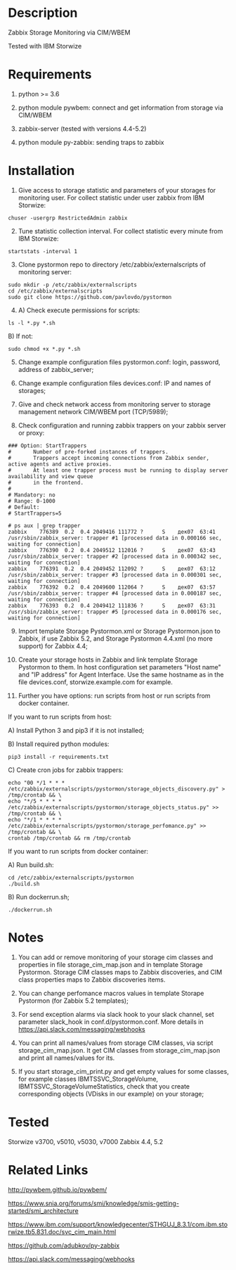 Description
===========
Zabbix Storage Monitoring via CIM/WBEM

Tested with IBM Storwize


Requirements
============

1) python >= 3.6

2) python module pywbem: connect and get information from storage via CIM/WBEM

3) zabbix-server (tested with versions 4.4-5.2)

4) python module py-zabbix: sending traps to zabbix


Installation
============
1) Give access to storage statistic and parameters of your storages for monitoring user. 
For collect statistic under user zabbix from IBM Storwize:
```
chuser -usergrp RestrictedAdmin zabbix
```

2) Tune statistic collection interval. For collect statistic every minute from IBM Storwize:

```
startstats -interval 1
```

3) Clone pystormon repo to directory /etc/zabbix/externalscripts of monitoring server:
```
sudo mkdir -p /etc/zabbix/externalscripts
cd /etc/zabbix/externalscripts
sudo git clone https://github.com/pavlovdo/pystormon
```

4) A) Check execute permissions for scripts:
```
ls -l *.py *.sh
```
B) If not:
```
sudo chmod +x *.py *.sh
```

5) Change example configuration files pystormon.conf: login, password, address of zabbix_server;

6) Change example configuration files devices.conf: IP and names of storages;

7) Give and check network access from monitoring server to storage management network CIM/WBEM port (TCP/5989);

8) Check configuration and running zabbix trappers on your zabbix server or proxy:
```
### Option: StartTrappers
#       Number of pre-forked instances of trappers.
#       Trappers accept incoming connections from Zabbix sender, active agents and active proxies.
#       At least one trapper process must be running to display server availability and view queue
#       in the frontend.
#
# Mandatory: no
# Range: 0-1000
# Default:
# StartTrappers=5
```
```
# ps aux | grep trapper
zabbix    776389  0.2  0.4 2049416 111772 ?      S    дек07  63:41 /usr/sbin/zabbix_server: trapper #1 [processed data in 0.000166 sec, waiting for connection]
zabbix    776390  0.2  0.4 2049512 112016 ?      S    дек07  63:43 /usr/sbin/zabbix_server: trapper #2 [processed data in 0.000342 sec, waiting for connection]
zabbix    776391  0.2  0.4 2049452 112092 ?      S    дек07  63:12 /usr/sbin/zabbix_server: trapper #3 [processed data in 0.000301 sec, waiting for connection]
zabbix    776392  0.2  0.4 2049600 112064 ?      S    дек07  63:57 /usr/sbin/zabbix_server: trapper #4 [processed data in 0.000187 sec, waiting for connection]
zabbix    776393  0.2  0.4 2049412 111836 ?      S    дек07  63:31 /usr/sbin/zabbix_server: trapper #5 [processed data in 0.000176 sec, waiting for connection]
```

9) Import template Storage Pystormon.xml or Storage Pystormon.json to Zabbix, if use Zabbix 5.2,
and Storage Pystormon 4.4.xml (no more support) for Zabbix 4.4;

10) Create your storage hosts in Zabbix and link template Storage Pystormon to them.
In host configuration set parameters "Host name" and "IP address" for Agent Interface.
Use the same hostname as in the file devices.conf, storwize.example.com for example.

11) Further you have options: run scripts from host or run scripts from docker container.

If you want to run scripts from host:

A) Install Python 3 and pip3 if it is not installed;

B) Install required python modules:
```
pip3 install -r requirements.txt
```

C) Create cron jobs for zabbix trappers:
```
echo "00 */1 * * *  /etc/zabbix/externalscripts/pystormon/storage_objects_discovery.py" > /tmp/crontab && \
echo "*/5 * * * *   /etc/zabbix/externalscripts/pystormon/storage_objects_status.py" >> /tmp/crontab && \
echo "*/1 * * * *   /etc/zabbix/externalscripts/pystormon/storage_perfomance.py" >> /tmp/crontab && \
crontab /tmp/crontab && rm /tmp/crontab
```

If you want to run scripts from docker container:

A) Run build.sh:
```
cd /etc/zabbix/externalscripts/pystormon
./build.sh
```

B) Run dockerrun.sh;
```
./dockerrun.sh
```


Notes
======
1) You can add or remove monitoring of your storage cim classes and properties in file storage_cim_map.json
and in template Storage Pystormon. Storage CIM classes maps to Zabbix discoveries, and CIM class properties maps
to Zabbix discoveries items.


2) You can change perfomance macros values in template Storape Pystormon (for Zabbix 5.2 templates);


3) For send exception alarms via slack hook to your slack channel, set parameter slack_hook in conf.d/pystormon.conf.
More details in https://api.slack.com/messaging/webhooks


4) You can print all names/values from storage CIM classes, via script storage_cim_map.json. It get CIM classes from 
storage_cim_map.json and print all names/values for its.


5) If you start storage_cim_print.py and get empty values for some classes, for example classes IBMTSSVC_StorageVolume, IBMTSSVC_StorageVolumeStatistics, 
check that you create corresponding objects (VDisks in our example) on your storage;


Tested
======
Storwize v3700, v5010, v5030, v7000
Zabbix 4.4, 5.2

Related Links
=============
http://pywbem.github.io/pywbem/

https://www.snia.org/forums/smi/knowledge/smis-getting-started/smi_architecture

https://www.ibm.com/support/knowledgecenter/STHGUJ_8.3.1/com.ibm.storwize.tb5.831.doc/svc_cim_main.html

https://github.com/adubkov/py-zabbix

https://api.slack.com/messaging/webhooks
